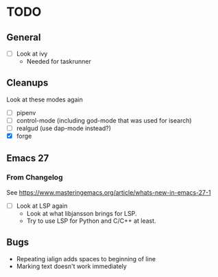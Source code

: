 # TODO

## General

- [ ] Look at ivy
  - Needed for taskrunner

## Cleanups

Look at these modes again

- [ ] pipenv
- [ ] control-mode (including god-mode that was used for isearch)
- [ ] realgud (use dap-mode instead?)
- [x] forge

## Emacs 27

### From Changelog

See https://www.masteringemacs.org/article/whats-new-in-emacs-27-1

- [ ] Look at LSP again
  - Look at what libjansson brings for LSP.
  - Try to use LSP for Python and C/C++ at least.

## Bugs

- Repeating ialign adds spaces to beginning of line
- Marking text doesn't work immediately
